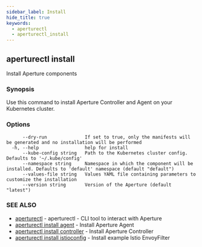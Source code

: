 ```yaml
---
sidebar_label: Install
hide_title: true
keywords:
  - aperturectl
  - aperturectl_install
---
```


<!-- markdownlint-disable -->

## aperturectl install

Install Aperture components

### Synopsis

Use this command to install Aperture Controller and Agent on your Kubernetes cluster.

### Options

```
      --dry-run              If set to true, only the manifests will be generated and no installation will be performed
  -h, --help                 help for install
      --kube-config string   Path to the Kubernetes cluster config. Defaults to '~/.kube/config'
      --namespace string     Namespace in which the component will be installed. Defaults to 'default' namespace (default "default")
      --values-file string   Values YAML file containing parameters to customize the installation
      --version string       Version of the Aperture (default "latest")
```

### SEE ALSO

- [aperturectl](/reference/aperturectl/aperturectl.md) - aperturectl - CLI tool to interact with Aperture
- [aperturectl install agent](/reference/aperturectl/install/agent/agent.md) - Install Aperture Agent
- [aperturectl install controller](/reference/aperturectl/install/controller/controller.md) - Install Aperture Controller
- [aperturectl install istioconfig](/reference/aperturectl/install/istioconfig/istioconfig.md) - Install example Istio EnvoyFilter
